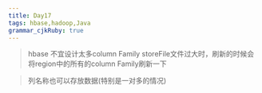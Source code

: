 ```yaml
---
title: Day17 
tags: hbase,hadoop,Java
grammar_cjkRuby: true
---
```


> hbase 不宜设计太多column Family
> storeFile文件过大时，刷新的时候会将region中的所有的column Family刷新一下

> 列名称也可以存放数据(特别是一对多的情况)






